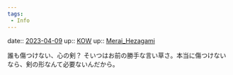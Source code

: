 ```yaml
---
tags:
 - Info
---
```


date:: [2023-04-09](/Daily_Note/2023-04-09.md)
up:: [KOW](Bar/Novel/Nacaria/KOW.md)
up:: [Merai_Hezagami](Bar/Novel/Nacaria/Merai_Hezagami.md)

誰も傷つけない、心の剣？
そいつはお前の勝手な言い草さ。本当に傷つけないなら、剣の形なんて必要ないんだから。